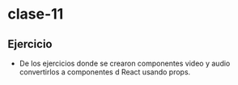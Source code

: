 # clase-11
 ## Ejercicio
 * De los ejercicios donde se crearon componentes video y audio convertirlos a componentes d React usando props.